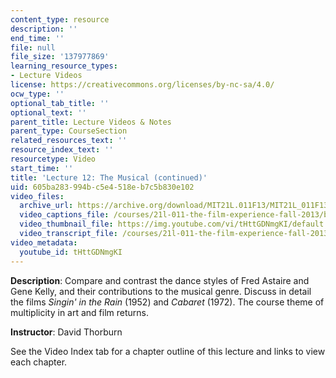 ```yaml
---
content_type: resource
description: ''
end_time: ''
file: null
file_size: '137977869'
learning_resource_types:
- Lecture Videos
license: https://creativecommons.org/licenses/by-nc-sa/4.0/
ocw_type: ''
optional_tab_title: ''
optional_text: ''
parent_title: Lecture Videos & Notes
parent_type: CourseSection
related_resources_text: ''
resource_index_text: ''
resourcetype: Video
start_time: ''
title: 'Lecture 12: The Musical (continued)'
uid: 605ba283-994b-c5e4-518e-b7c5b830e102
video_files:
  archive_url: https://archive.org/download/MIT21L.011F13/MIT21L_011F13_L12_300k.mp4
  video_captions_file: /courses/21l-011-the-film-experience-fall-2013/bb2d8415570b58028fdb7fa1de2c0256_tHttGDNmgKI.vtt
  video_thumbnail_file: https://img.youtube.com/vi/tHttGDNmgKI/default.jpg
  video_transcript_file: /courses/21l-011-the-film-experience-fall-2013/9e00ac81bcdc20a6d5146b64277302ae_tHttGDNmgKI.pdf
video_metadata:
  youtube_id: tHttGDNmgKI
---
```


**Description**: Compare and contrast the dance styles of Fred Astaire and Gene Kelly, and their contributions to the musical genre. Discuss in detail the films _Singin' in the Rain_ (1952) and _Cabaret_ (1972). The course theme of multiplicity in art and film returns.

**Instructor**: David Thorburn

See the Video Index tab for a chapter outline of this lecture and links to view each chapter.

